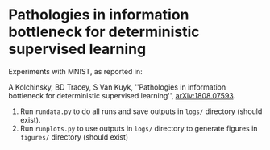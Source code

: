 # Pathologies in information bottleneck for deterministic supervised learning

Experiments with MNIST, as reported in:

A Kolchinsky, BD Tracey, S Van Kuyk, ''Pathologies in information bottleneck for deterministic supervised learning'', [arXiv:1808.07593](https://arxiv.org/abs/1808.07593).


1) Run `rundata.py` to do all runs and save outputs in `logs/` directory (should exist).
2) Run `runplots.py` to use outputs in `logs/` directory to generate figures in `figures/` directory (should exist)

